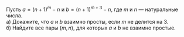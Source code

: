 Пусть $a=(n+1)^m-n$ и $b=(n+1)^{m+3}-n$, где $m$ и $n$ — натуральные числа. 
<br/>
а) Докажите, что $a$ и $b$ взаимно просты, если $m$ не делится на 3.
<br/>
б) Найдите все пары $(m,n)$, для которых $a$ и $b$ не взаимно простые.